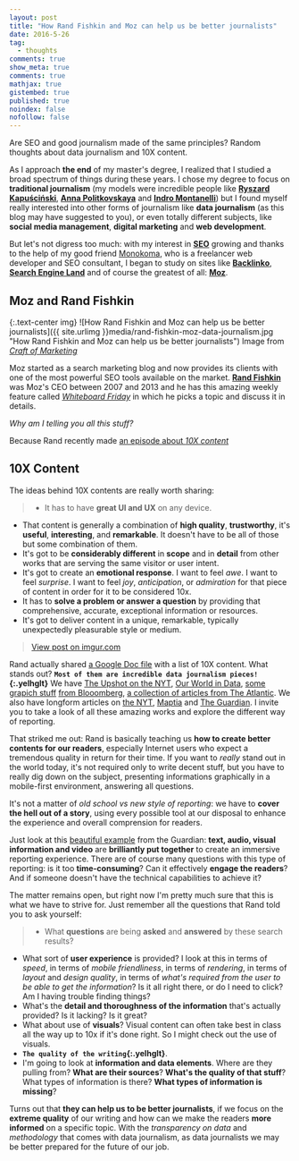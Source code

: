 ```yaml
---
layout: post
title: "How Rand Fishkin and Moz can help us be better journalists"
date: 2016-5-26
tag:
  - thoughts
comments: true
show_meta: true
comments: true
mathjax: true
gistembed: true
published: true
noindex: false
nofollow: false
---
```


Are SEO and good journalism made of the same principles? Random thoughts about data journalism and 10X content.

<!--more-->

As I approach **the end** of my master's degree, I realized that I studied a broad spectrum of things during these years. I chose my degree to focus on **traditional journalism** (my models were incredible people like [**Ryszard Kapuściński**](https://en.wikipedia.org/wiki/Ryszard_Kapu%C5%9Bci%C5%84ski), [**Anna Politkovskaya**](https://en.wikipedia.org/wiki/Anna_Politkovskaya) and [**Indro Montanelli**](https://en.wikipedia.org/wiki/Indro_Montanelli)) but I found myself really interested into other forms of journalism like **data journalism** (as this blog may have suggested to you), or even totally different subjects, like **social media management**, **digital marketing** and **web development**. 

But let's not digress too much: with my interest in [**SEO**](https://en.wikipedia.org/wiki/Search_engine_optimization) growing and thanks to the help of my good friend [Monokoma](http://www.wearecomplicated.net/), who is a freelancer web developer and SEO consultant, I began to study on sites like [**Backlinko**](http://backlinko.com/), [**Search Engine Land**](http://searchengineland.com/) and of course the greatest of all: [**Moz**](https://moz.com/blog). 

## Moz and Rand Fishkin 

{:.text-center img}
![How Rand Fishkin and Moz can help us be better journalists]({{ site.urlimg }}media/rand-fishkin-moz-data-journalism.jpg "How Rand Fishkin and Moz can help us be better journalists") Image from [*Craft of Marketing*](http://craftofmarketing.com/rand-fishkin/)

Moz started as a search marketing blog and now provides its clients with one of the most powerful SEO tools available on the market. [**Rand Fishkin**](https://moz.com/about/team/randfish) was Moz's CEO between 2007 and 2013 and he has this amazing weekly feature called [*Whiteboard Friday*](https://moz.com/blog/category/whiteboard-friday) in which he picks a topic and discuss it in details.

*Why am I telling you all this stuff?*

Because Rand recently made [an episode about *10X content*](https://moz.com/blog/how-to-create-10x-content-whiteboard-friday)

## 10X Content

The ideas behind 10X contents are really worth sharing:

> * It has to have **great UI and UX** on any device.
* That content is generally a combination of **high quality**, **trustworthy**, it's **useful**, **interesting**, and **remarkable**. It doesn't have to be all of those but some combination of them.
* It's got to be **considerably different** in **scope** and in **detail** from other works that are serving the same visitor or user intent.
* It's got to create an **emotional response**. I want to feel *awe*. I want to feel *surprise*. I want to feel *joy*, *anticipation*, or *admiration* for that piece of content in order for it to be considered 10x.
* It has to **solve a problem or answer a question** by providing that comprehensive, accurate, exceptional information or resources.
* It's got to deliver content in a unique, remarkable, typically unexpectedly pleasurable style or medium.

<blockquote class="imgur-embed-pub" lang="en" data-id="qLZ3eDr"><a href="//imgur.com/qLZ3eDr">View post on imgur.com</a></blockquote><script async src="//s.imgur.com/min/embed.js" charset="utf-8"></script>

Rand actually shared [a Google Doc file](https://docs.google.com/document/d/1Z2CSidq-6fxOY1YJLu-MY-DdTqWKiSL4gsuSGVC42r0/edit) with a list of 10X content. What stands out? **`Most of them are incredible data journalism pieces!`{:.yelhglt}** We have [The Upshot on the NYT](http://www.nytimes.com/interactive/2015/05/28/upshot/you-draw-it-how-family-income-affects-childrens-college-chances.html?_r=0), [Our World in Data](https://ourworldindata.org/war-and-peace-before-1945/), [some](http://www.bloomberg.com/graphics/2015-pace-of-social-change/) [grapich stuff](http://www.bloomberg.com/graphics/2015-whats-warming-the-world/) [from Blooomberg](http://www.bloomberg.com/graphics/2015-paul-ford-what-is-code/), [a collection of articles from The Atlantic](http://www.theatlantic.com/national/archive/2014/05/slightly-more-than-100-fantastic-pieces-of-journalism/284564/). We also have longform articles on [the NYT](http://www.nytimes.com/projects/2012/snow-fall/#/?part=tunnel-creek), [Maptia](https://maptia.com/anuarpatjane/stories/in-search-of-whales) and [The Guardian](https://www.theguardian.com/technology/2016/apr/12/the-dark-side-of-guardian-comments). I invite you to take a look of all these amazing works and explore the different way of reporting.

That striked me out: Rand is basically teaching us **how to create better contents for our readers**, especially Internet users who expect a tremendous quality in return for their time. If you want to *really* stand out in the world today, it's not required only to write decent stuff, but you have to really dig down on the subject, presenting informations graphically in a mobile-first environment, answering all questions.

It's not a matter of *old school vs new style of reporting*: we have to **cover the hell out of a story**, using every possible tool at our disposal to enhance the experience and overall comprension for readers.

Just look at this [beautiful example](http://www.theguardian.com/world/interactive/2013/may/26/firestorm-bushfire-dunalley-holmes-family) from the Guardian: **text, audio, visual information and video** are **brilliantly put together** to create an immersive reporting experience. There are of course many questions with this type of reporting: is it too **time-consuming**? Can it effectively **engage the readers**? And if someone doesn't have the technical capabilities to achieve it?

The matter remains open, but right now I'm pretty much sure that this is what we have to strive for. Just remember all the questions that Rand told you to ask yourself:

> * What **questions** are being **asked** and **answered** by these search results?
* What sort of **user experience** is provided? I look at this in terms of *speed*, in terms of *mobile friendliness*, in terms of *rendering*, in terms of *layout* and *design quality*, in terms of *what's required from the user to be able to get the information*? Is it all right there, or do I need to click? Am I having trouble finding things?
* What's the **detail and thoroughness of the information** that's actually provided? Is it lacking? Is it great?
* What about use of **visuals**? Visual content can often take best in class all the way up to 10x if it's done right. So I might check out the use of visuals.
* **`The quality of the writing`{:.yelhglt}**.
* I'm going to look at **information and data elements**. Where are they pulling from? **What are their sources**? **What's the quality of that stuff**? What types of information is there? **What types of information is missing**?

Turns out that **they can help us to be better journalists**, if we focus on the **extreme quality** of our writing and how can we make the readers **more informed** on a specific topic. With the *transparency on data* and *methodology* that comes with data journalism, as data journalists we may be better prepared for the future of our job.




